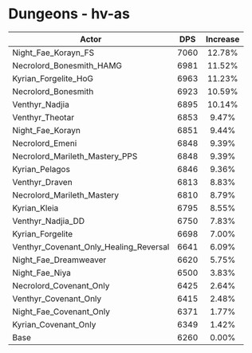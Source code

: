# Dungeons - hv-as
| Actor | DPS | Increase |
|---|:---:|:---:|
|Night_Fae_Korayn_FS|7060|12.78%|
|Necrolord_Bonesmith_HAMG|6981|11.52%|
|Kyrian_Forgelite_HoG|6963|11.23%|
|Necrolord_Bonesmith|6923|10.59%|
|Venthyr_Nadjia|6895|10.14%|
|Venthyr_Theotar|6853|9.47%|
|Night_Fae_Korayn|6851|9.44%|
|Necrolord_Emeni|6848|9.39%|
|Necrolord_Marileth_Mastery_PPS|6848|9.39%|
|Kyrian_Pelagos|6846|9.36%|
|Venthyr_Draven|6813|8.83%|
|Necrolord_Marileth_Mastery|6810|8.79%|
|Kyrian_Kleia|6795|8.55%|
|Venthyr_Nadjia_DD|6750|7.83%|
|Kyrian_Forgelite|6698|7.00%|
|Venthyr_Covenant_Only_Healing_Reversal|6641|6.09%|
|Night_Fae_Dreamweaver|6620|5.75%|
|Night_Fae_Niya|6500|3.83%|
|Necrolord_Covenant_Only|6425|2.64%|
|Venthyr_Covenant_Only|6415|2.48%|
|Night_Fae_Covenant_Only|6371|1.77%|
|Kyrian_Covenant_Only|6349|1.42%|
|Base|6260|0.00%|
